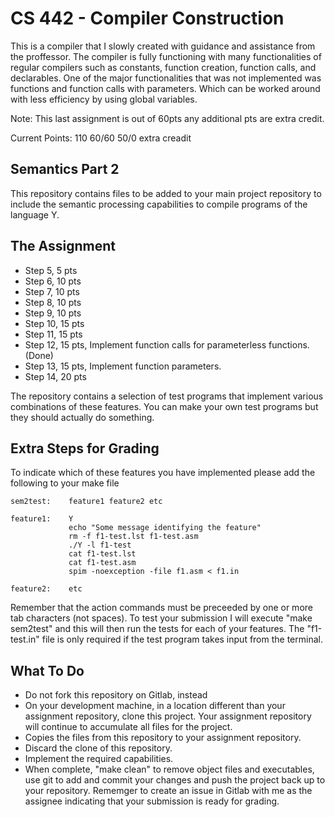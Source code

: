 # CS 442 - Compiler Construction

This is a compiler that I slowly created with guidance and assistance from the proffessor. The compiler is fully functioning with many functionalities of regular compilers such as constants, function creation, function calls, and declarables. One of the major functionalities that was not implemented was functions and function calls with parameters. Which can be worked around with less efficiency by using global variables.

Note: This last assignment is out of 60pts any additional pts are extra credit.

Current Points: 110 
60/60
50/0 extra creadit

## Semantics Part 2

This repository contains files to be added to your main project repository to include the semantic processing capabilities to compile programs of the language Y.

## The Assignment

- Step 5, 5 pts
- Step 6, 10 pts
- Step 7, 10 pts
- Step 8, 10 pts
- Step 9, 10 pts
- Step 10, 15 pts
- Step 11, 15 pts
- Step 12, 15 pts, Implement function calls for parameterless functions. (Done)
- Step 13, 15 pts, Implement function parameters.
- Step 14, 20 pts

The repository contains a selection of test programs that implement various combinations of these features. You can make your own test programs but they should actually do something.

## Extra Steps for Grading

To indicate which of these features you have implemented please add the following to your make file

    sem2test:	 feature1 feature2 etc

    feature1:    Y
                 echo "Some message identifying the feature"
                 rm -f f1-test.lst f1-test.asm
                 ./Y -l f1-test
                 cat f1-test.lst
                 cat f1-test.asm
                 spim -noexception -file f1.asm < f1.in

    feature2:    etc

Remember that the action commands must be preceeded by one or more tab characters (not spaces). To test your submission I will execute "make sem2test" and this will then run the tests for each of your features. The "f1-test.in" file is only required if the test program takes input from the terminal.

## What To Do

- Do not fork this repository on Gitlab, instead
- On your development machine, in a location different than your assignment repository, clone this project. Your assignment repository will continue to accumulate all files for the project.
- Copies the files from this repository to your assignment repository.
- Discard the clone of this repository.
- Implement the required capabilities.
- When complete, "make clean" to remove object files and executables, use git to add and commit your changes and push the project back up to your repository. Rememger to create an issue in Gitlab with me as the assignee indicating that your submission is ready for grading.
